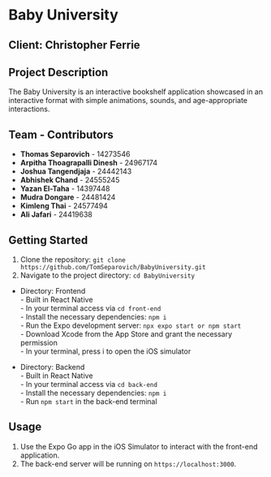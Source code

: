 # Baby University

## Client: Christopher Ferrie

## Project Description
The Baby University is an interactive bookshelf application showcased in an interactive format with simple animations, sounds, and age-appropriate interactions.

## Team - Contributors
- **Thomas Separovich** - 14273546
- **Arpitha Thoagrapalli Dinesh** - 24967174
- **Joshua Tangendjaja** - 24442143
- **Abhishek Chand** - 24555245
- **Yazan El-Taha** - 14397448
- **Mudra Dongare** - 24481424
- **Kimleng Thai** - 24577494
- **Ali Jafari** - 24419638

## Getting Started
1. Clone the repository: `git clone https://github.com/TomSeparovich/BabyUniversity.git`
2. Navigate to the project directory: `cd BabyUniversity`
- Directory: Frontend <br>
      - Built in React Native <br>
      - In your terminal access via `cd front-end` <br>
      - Install the necessary dependencies: `npm i` <br>
      - Run the Expo development server: `npx expo start or npm start` <br>
      - Download Xcode from the App Store and grant the necessary permission <br>
      - In your terminal, press i to open the iOS simulator <br>
  
- Directory: Backend <br>
      - Built in React Native <br>
      - In your terminal access via `cd back-end` <br>
      - Install the necessary dependencies: `npm i` <br>
      - Run `npm start` in the back-end terminal <br>

## Usage
1. Use the Expo Go app in the iOS Simulator to interact with the front-end application.
2. The back-end server will be running on `https://localhost:3000`.
